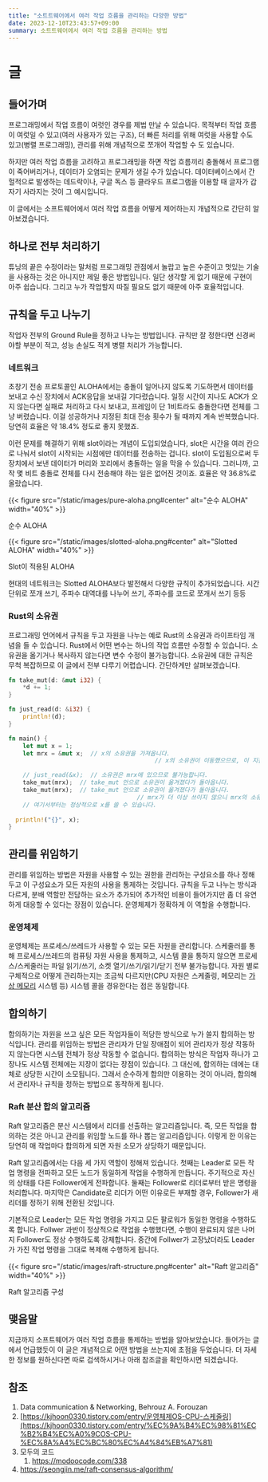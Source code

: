 ```yaml
---
title: "소트트웨어에서 여러 작업 흐름을 관리하는 다양한 방법"
date: 2023-12-10T23:43:57+09:00
summary: 소트트웨어에서 여러 작업 흐름을 관리하는 방법
---
```


# 글

## 들어가며

프로그래밍에서 작업 흐름이 여럿인 경우를 제법 만날 수 있습니다. 목적부터 작업 흐름이 여럿일 수 있고(여러 사용자가 있는 구조), 더 빠른 처리를 위해 여럿을 사용할 수도 있고(병렬 프로그래밍), 관리를 위해 개념적으로 쪼개어 작업할 수 도 있습니다.  

하지만 여러 작업 흐름을 고려하고 프로그래밍을 하면 작업 흐름끼리 충돌해서 프로그램이 죽어버리거나, 데이터가 오염되는 문제가 생길 수가 있습니다. 데이터베이스에서 간헐적으로 발생하는 데드락이나, 구글 독스 등 클라우드 프로그램을 이용할 때 글자가 갑자기 사라지는 것이 그 예시입니다. 

이 글에서는 소프트웨어에서 여러 작업 흐름을 어떻게 제어하는지 개념적으로 간단히 알아보겠습니다. 

## 하나로 전부 처리하기

튜닝의 끝은 수정이라는 말처럼 프로그래밍 관점에서 놀랍고 높은 수준이고 멋있는 기술을 사용하는 것은 아니지만 제일 좋은 방법입니다. 일단 생각할 게 없기 때문에 구현이 아주 쉽습니다. 그리고 누가 작업할지 따질 필요도 없기 때문에 아주 효율적입니다. 

## 규칙을 두고 나누기

작업자 전부의 Ground Rule을 정하고 나누는 방법입니다. 규칙만 잘 정한다면 신경써야할 부분이 적고, 성능 손실도 적게 병렬 처리가 가능합니다. 

### 네트워크

초창기 전송 프로토콜인 ALOHA에서는 충돌이 일어나지 않도록 기도하면서 데이터를 보내고 수신 장치에서 ACK응답을 보내길 기다렸습니다. 일정 시간이 지나도 ACK가 오지 않는다면 실패로 처리하고 다시 보내고, 프레임이 단 1비트라도 충돌한다면 전체를 그냥 버렸습니다. 이걸 성공하거나 지정된 최대 전송 횟수가 될 때까지 계속 반복했습니다. 당연히 효율은 약 18.4% 정도로 좋지 못했죠.

이런 문제를 해결하기 위해 slot이라는 개념이 도입되었습니다, slot은 시간을 여러 칸으로 나눠서 slot이 시작되는 시점에만 데이터를 전송하는 겁니다. slot이 도입됨으로써 두 장치에서 보낸 데이터가 머리와 꼬리에서 충돌하는 일을 막을 수 있습니다. 그러니까, 고작 몇 비트 충돌로 전체를 다시 전송해야 하는 일은 없어진 것이죠. 효율은 약 36.8%로 올랐습니다.

{{< figure src="/static/images/pure-aloha.png#center" alt="순수 ALOHA" width="40%" >}}

순수 ALOHA

{{< figure src="/static/images/slotted-aloha.png#center" alt="Slotted ALOHA" width="40%" >}}

Slot이 적용된 ALOHA

현대의 네트워크는 Slotted ALOHA보다 발전해서 다양한 규칙이 추가되었습니다. 시간 단위로 쪼개 쓰기, 주파수 대역대를 나누어 쓰기, 주파수를 코드로 쪼개서 쓰기 등등

### Rust의 소유권

프로그래밍 언어에서 규칙을 두고 자원을 나누는 예로 Rust의 소유권과 라이프타임 개념을 들 수 있습니다. Rust에서 어떤 변수는 하나의 작업 흐름만 수정할 수 있습니다. 소유권을 옮기거나 복사하지 않는다면 변수 수정이 불가능합니다. 소유권에 대한 규칙은 무척 복잡하므로 이 글에서 전부 다루기 어렵습니다. 간단하게만 살펴보겠습니다.

```rust
fn take_mut(d: &mut i32) {
	*d += 1;
}

fn just_read(d: &i32) {
	println!(d);
}

fn main() {
	let mut x = 1;
	let mrx = &mut x;  // x의 소유권을 가져옵니다.
										 // x의 소유권이 이동했으므로, 이 지점에서 x는 사용할 수 없습니다.

	// just_read(&x);  // 소유권은 mrx에 있으므로 불가능합니다.
	take_mut(mrx);  // take_mut 안으로 소유권이 옮겨졌다가 돌아옵니다.
	take_mut(mrx);  // take_mut 안으로 소유권이 옮겨졌다가 돌아옵니다.
									// mrx가 더 이상 쓰이지 않으니 mrx의 소유권은 끝났습니다.
	// 여기서부터는 정상적으로 x를 쓸 수 있습니다.
  
  println!("{}", x);
}
```

## 관리를 위임하기

관리를 위임하는 방법은 자원을 사용할 수 있는 권한을 관리하는 구성요소를 하나 정해두고 이 구성요소가 모든 자원의 사용을 통제하는 것입니다. 규칙을 두고 나누는 방식과 다르게, 분배 역할만 전담하는 요소가 추가되어 추가적인 비용이 들어가지만 좀 더 유연하게 대응할 수 있다는 장점이 있습니다. 운영체제가 정확하게 이 역할을 수행합니다. 

### 운영체제

운영체제는 프로세스/쓰레드가 사용할 수 있는 모든 자원을 관리합니다. 스케줄러를 통해 프로세스/쓰레드의 컴퓨팅 자원 사용을 통제하고, 시스템 콜을 통하지 않으면 프로세스/스케줄러는 파일 읽기/쓰기, 소켓 열기/쓰기/읽기/닫기 전부 불가능합니다. 자원 별로 구체적으로 어떻게 관리하는지는 조금씩 다르지만(CPU 자원은 스케줄링, 메모리는 [가상 메모리](https://ko.wikipedia.org/wiki/%EA%B0%80%EC%83%81_%EB%A9%94%EB%AA%A8%EB%A6%AC) 시스템 등) 시스템 콜을 경유한다는 점은 동일합니다.

## 합의하기

합의하기는 자원을 쓰고 싶은 모든 작업자들이 적당한 방식으로 누가 쓸지 합의하는 방식입니다. 관리를 위임하는 방법은 관리자가 단일 장애점이 되어 관리자가 정상 작동하지 않는다면 시스템 전체가 정상 작동할 수 없습니다. 합의하는 방식은 작업자 하나가 고장나도 시스템 전체에는 지장이 없다는 장점이 있습니다. 그 대신에, 합의하는 데에는 대체로 상당한 시간이 소모됩니다. 그래서 순수하게 합의만 이용하는 것이 아니라, 합의해서 관리자나 규칙을 정하는 방법으로 동작하게 됩니다. 

### Raft 분산 합의 알고리즘

Raft 알고리즘은 분산 시스템에서 리더를 선출하는 알고리즘입니다. 즉, 모든 작업을 합의하는 것은 아니고 관리를 위임할 노드를 하나 뽑는 알고리즘입니다. 이렇게 한 이유는 당연히 매 작업마다 합의하게 되면 자원 소모가 상당하기 때문입니다. 

Raft 알고리즘에서는 다음 세 가지 역할이 정해져 있습니다. 첫째는 Leader로 모든 작업 명령을 전파하고 모든 노드가 동일하게 작업을 수행하게 만듭니다. 주기적으로 자신의 상태를 다른 Follower에게 전파합니다. 둘째는 Follower로 리더로부터 받은 명령을 처리합니다. 마지막은 Candidate로 리더가 어떤 이유로든 부재할 경우, Follower가 새 리더를 정하기 위해 전환된 것입니다.

기본적으로 Leader는 모든 작업 명령을 가지고 모든 팔로워가 동일한 명령을 수행하도록 합니다. Follwer 과반이 정상적으로 작업을 수행했다면, 수행이 완료되지 않은 나머지 Follower도 정상 수행하도록 강제합니다. 중간에 Follwer가 고장났더라도 Leader가 가진 작업 명령을 그대로 복제해 수행하게 됩니다.

{{< figure src="/static/images/raft-structure.png#center" alt="Raft 알고리즘" width="40%" >}}

Raft 알고리즘 구성

## 맺음말

지금까지 소프트웨어가 여러 작업 흐름을 통제하는 방법을 알아보았습니다. 들어가는 글에서 언급했듯이 이 글은 개념적으로 어떤 방법을 쓰는지에 초점을 두었습니다. 더 자세한 정보를 원하신다면 따로 검색하시거나 아래 참조글을 확인하시면 되겠습니다.

## 참조

1. Data communication & Networking, Behrouz A. Forouzan
2. [https://kjhoon0330.tistory.com/entry/운영체제OS-CPU-스케줄링](https://kjhoon0330.tistory.com/entry/%EC%9A%B4%EC%98%81%EC%B2%B4%EC%A0%9COS-CPU-%EC%8A%A4%EC%BC%80%EC%A4%84%EB%A7%81)
3. 모두의 코드
    1. https://modoocode.com/338
4. https://seongjin.me/raft-consensus-algorithm/